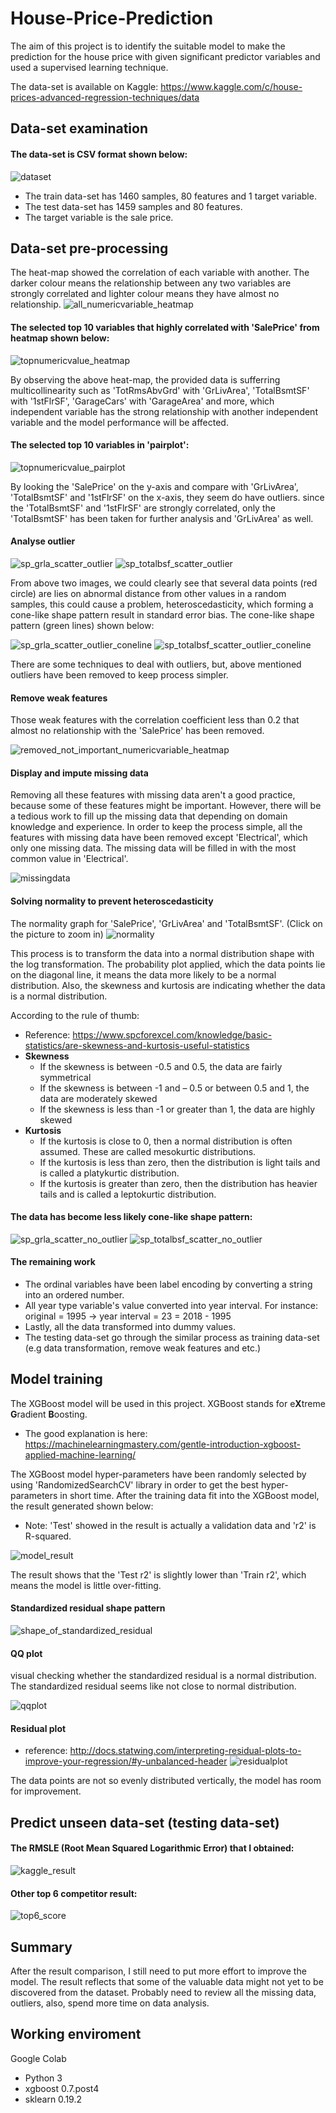 # House-Price-Prediction
The aim of this project is to identify the suitable model to make the prediction for the house price with given significant predictor variables and used a supervised learning technique.

The data-set is available on Kaggle: https://www.kaggle.com/c/house-prices-advanced-regression-techniques/data

## Data-set examination
#### The data-set is CSV format shown below:
![dataset](https://user-images.githubusercontent.com/43289100/46279769-ac3c4080-c59c-11e8-933a-69d53edd12a3.PNG)

* The train data-set has 1460 samples, 80 features and 1 target variable.
* The test data-set has 1459 samples and 80 features.
* The target variable is the sale price.

## Data-set pre-processing
The heat-map showed the correlation of each variable with another. The darker colour means the relationship between any two variables are strongly correlated and lighter colour means they have almost no relationship.
![all_numericvariable_heatmap](https://user-images.githubusercontent.com/43289100/46280304-27522680-c59e-11e8-8fa7-5022aa24ec87.png)


#### The selected top 10 variables that highly correlated with 'SalePrice' from heatmap shown below:

![topnumericvalue_heatmap](https://user-images.githubusercontent.com/43289100/46281780-31762400-c5a2-11e8-967c-80b2f06f60a3.png)

By observing the above heat-map, the provided data is sufferring multicollinearity such as 'TotRmsAbvGrd' with 'GrLivArea', 'TotalBsmtSF' with '1stFlrSF', 'GarageCars' with 'GarageArea' and more, which independent variable has the strong relationship with another independent variable and the model performance will be affected.

#### The selected top 10 variables in 'pairplot':
![topnumericvalue_pairplot](https://user-images.githubusercontent.com/43289100/46282836-283a8680-c5a5-11e8-9398-4daae4a71d4e.png)

By looking the 'SalePrice' on the y-axis and compare with 'GrLivArea',  'TotalBsmtSF' and '1stFlrSF' on the x-axis, they seem do have outliers. since the 'TotalBsmtSF' and '1stFlrSF' are strongly correlated, only the 'TotalBsmtSF' has been taken for further analysis and 'GrLivArea' as well.

#### Analyse outlier
![sp_grla_scatter_outlier](https://user-images.githubusercontent.com/43289100/46283804-2625f700-c5a8-11e8-82d2-6dadfc90f141.png)
![sp_totalbsf_scatter_outlier](https://user-images.githubusercontent.com/43289100/46283806-2625f700-c5a8-11e8-9f35-e9c3bc1504a4.png)

From above two images, we could clearly see that several data points (red circle) are lies on abnormal distance from other values in a random samples, this could cause a problem, heteroscedasticity, which forming a cone-like shape pattern result in standard error bias. The cone-like shape pattern (green lines) shown below:

![sp_grla_scatter_outlier_coneline](https://user-images.githubusercontent.com/43289100/46284268-b9abf780-c5a9-11e8-8097-ad7d61f067a6.png)
![sp_totalbsf_scatter_outlier_coneline](https://user-images.githubusercontent.com/43289100/46284267-b9abf780-c5a9-11e8-953e-f08dab346c5f.png)

There are some techniques to deal with outliers, but, above mentioned outliers have been removed to keep process simpler. 

#### Remove weak features
Those weak features with the correlation coefficient less than 0.2 that almost no relationship with the 'SalePrice' has been removed.

![removed_not_important_numericvariable_heatmap](https://user-images.githubusercontent.com/43289100/46284546-cd0b9280-c5aa-11e8-85b9-04304cc16148.png)

#### Display and impute missing data
Removing all these features with missing data aren't a good practice, because some of these features might be important. However, there will be a tedious work to fill up the missing data that depending on domain knowledge and experience. In order to keep the process simple, all the features with missing data have been removed except 'Electrical', which only one missing data. The missing data will be filled in with the most common value in 'Electrical'.

![missingdata](https://user-images.githubusercontent.com/43289100/46284954-45268800-c5ac-11e8-80f2-bdd92c2f5fee.PNG)

#### Solving normality to prevent heteroscedasticity
The normality graph for 'SalePrice', 'GrLivArea' and 'TotalBsmtSF'. (Click on the picture to zoom in)
![normality](https://user-images.githubusercontent.com/43289100/46285814-62a92100-c5af-11e8-86cf-9421eb04f908.png)

This process is to transform the data into a normal distribution shape with the log transformation. The probability plot applied, which the data points lie on the diagonal line, it means the data more likely to be a normal distribution. Also, the skewness and kurtosis are indicating whether the data is a normal distribution. 

According to the rule of thumb:
 - Reference: https://www.spcforexcel.com/knowledge/basic-statistics/are-skewness-and-kurtosis-useful-statistics
 - **Skewness**
      * If the skewness is between -0.5 and 0.5, the data are fairly symmetrical
      * If the skewness is between -1 and – 0.5 or between 0.5 and 1, the data are moderately skewed
      * If the skewness is less than -1 or greater than 1, the data are highly skewed
 - **Kurtosis**
      * If the kurtosis is close to 0, then a normal distribution is often assumed. These are called mesokurtic distributions.  
      * If the kurtosis is less than zero, then the distribution is light tails and is called a platykurtic distribution.  
      * If the kurtosis is greater than zero, then the distribution has heavier tails and is called a leptokurtic distribution.


#### The data has become less likely cone-like shape pattern:
![sp_grla_scatter_no_outlier](https://user-images.githubusercontent.com/43289100/46288416-25955c80-c5b8-11e8-9698-75faa8c9ddd1.png)
![sp_totalbsf_scatter_no_outlier](https://user-images.githubusercontent.com/43289100/46288417-262df300-c5b8-11e8-9959-1229d35abcff.png)


#### The remaining work
* The ordinal variables have been label encoding by converting a string into an ordered number.
* All year type variable's value converted into year interval. For instance: original = 1995 -> year interval = 23 = 2018 - 1995
* Lastly, all the data transformed into dummy values.
* The testing data-set go through the similar process as training data-set (e.g data transformation, remove weak features and etc.)


## Model training
The XGBoost model will be used in this project. XGBoost stands for e**X**treme **G**radient **B**oosting. 
- The good explanation is here: https://machinelearningmastery.com/gentle-introduction-xgboost-applied-machine-learning/

The XGBoost model hyper-parameters have been randomly selected by using 'RandomizedSearchCV' library in order to get the best hyper-parameters in short time. After the training data fit into the XGBoost model, the result generated shown below:
- Note: 'Test' showed in the result is actually a validation data and 'r2' is R-squared.

![model_result](https://user-images.githubusercontent.com/43289100/46290370-38129480-c5be-11e8-8095-d2414cf37999.PNG)

The result shows that the 'Test r2' is slightly lower than 'Train r2', which means the model is little over-fitting.


#### Standardized residual shape pattern
![shape_of_standardized_residual](https://user-images.githubusercontent.com/43289100/46291411-f6cfb400-c5c0-11e8-8c0c-aff3219ab651.png)

#### QQ plot
visual checking whether the standardized residual is a normal distribution. The standardized residual seems like not close to normal distribution.

![qqplot](https://user-images.githubusercontent.com/43289100/46291482-33031480-c5c1-11e8-8b48-af81d6884ec0.png)

#### Residual plot
- reference: http://docs.statwing.com/interpreting-residual-plots-to-improve-your-regression/#y-unbalanced-header
![residualplot](https://user-images.githubusercontent.com/43289100/46291468-254d8f00-c5c1-11e8-82e3-25ad937de3ff.png)

The data points are not so evenly distributed vertically, the model has room for improvement.


## Predict unseen data-set (testing data-set)
#### The RMSLE (Root Mean Squared Logarithmic Error) that I obtained:
![kaggle_result](https://user-images.githubusercontent.com/43289100/46294110-a3ad2f80-c5c7-11e8-9ded-d1fdfea1cbef.PNG)

#### Other top 6 competitor result:
![top6_score](https://user-images.githubusercontent.com/43289100/46294256-f5ee5080-c5c7-11e8-8d7d-e78a84e2b787.PNG)


## Summary
After the result comparison, I still need to put more effort to improve the model. The result reflects that some of the valuable data might not yet to be discovered from the dataset. Probably need to review all the missing data, outliers, also, spend more time on data analysis.

## Working enviroment
Google Colab
  - Python 3
  - xgboost 0.7.post4
  - sklearn 0.19.2
